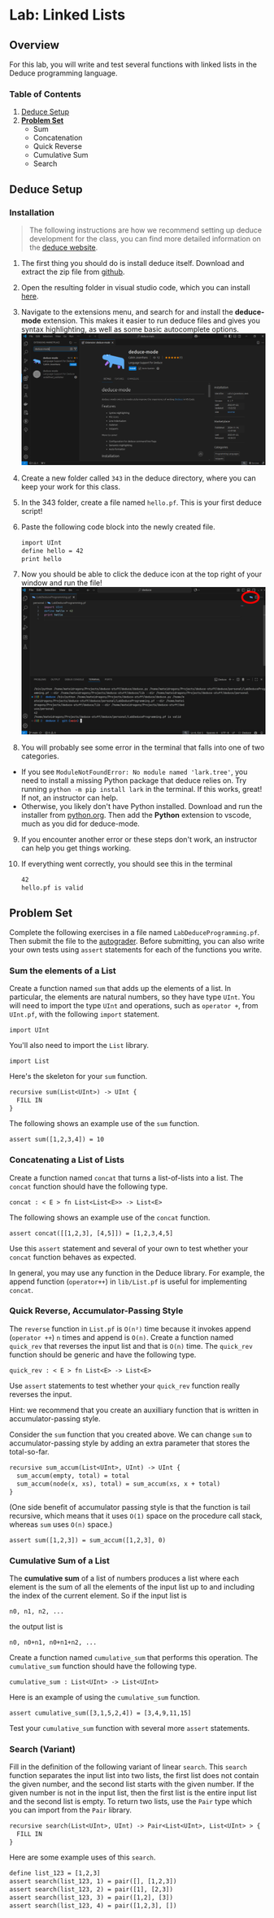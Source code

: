 # Lab: Linked Lists

## Overview

For this lab, you will write and test several functions with linked
lists in the Deduce programming language.

### Table of Contents

1. [Deduce Setup](#deduce-setup)
2. **[Problem Set](#problem-set)**
   * Sum
   * Concatenation
   * Quick Reverse
   * Cumulative Sum
   * Search

## Deduce Setup

### Installation

> The following instructions are how we recommend setting up deduce
development for the class, you can find more detailed information
on the [deduce website](https://jsiek.github.io/deduce/pages/getting-started.html).

1. The first thing you should do is install deduce itself.
Download and extract the zip file from 
[github](https://github.com/jsiek/deduce/releases).
2. Open the resulting folder in visual studio code, which you can
install [here](https://code.visualstudio.com/). 
3. Navigate to the extensions menu, and search for and install
the **deduce-mode** extension. This makes it easier to run deduce files
and gives you syntax highlighting, as well as some basic autocomplete options.
    ![](assets/deduce-demo/extension.png)

4. Create a new folder called `343` in the deduce directory, where you
can keep your work for this class. 
5. In the 343 folder, create a file named `hello.pf`. This is your first deduce script!
6.  Paste the following code block into the newly created file.
    ```
    import UInt
    define hello = 42
    print hello
    ```
7. Now you should be able to click the deduce icon at the top right of your window
and run the file!
![](assets/deduce-demo/run.png)
8. You will probably see some error in the terminal that falls into one of 
two categories.
  - If you see `ModuleNotFoundError: No module named 'lark.tree'`, you
  need to install a missing Python package that deduce relies on. Try running
  `python -m pip install lark` in the terminal. If this works, great! If not, an instructor
  can help.
  - Otherwise, you likely don't have Python installed. Download and run the 
  installer from [python.org](https://www.python.org/). Then add the **Python**
  extension to vscode, much as you did for deduce-mode.
9. If you encounter another error or these steps don't work,
an instructor can help you get things working.
10. If everything went correctly, you should see this in the terminal

    ```
    42
    hello.pf is valid
    ```

## Problem Set

Complete the following exercises in a file named `LabDeduceProgramming.pf`. 
Then submit the file to the 
[autograder](https://autograder.luddy.indiana.edu/web/project/1614). 
Before submitting, you can also write your own tests using `assert` statements
for each of the functions you write.

### Sum the elements of a List

Create a function named `sum` that adds up the elements of a list.  In
particular, the elements are natural numbers, so they have type `UInt`.
You will need to import the type `UInt` and operations, such as
`operator +`, from `UInt.pf`, with the following `import` statement.

```
import UInt
```

You'll also need to import the `List` library.

```
import List
```

Here's the skeleton for your `sum` function.

```
recursive sum(List<UInt>) -> UInt {
  FILL IN
}
```

The following shows an example use of the `sum` function.

```
assert sum([1,2,3,4]) = 10
```

### Concatenating a List of Lists

Create a function named `concat` that turns a list-of-lists into a
list. The `concat` function should have the following type.

```
concat : < E > fn List<List<E>> -> List<E>
```

The following shows an example use of the `concat` function.

```
assert concat([[1,2,3], [4,5]]) = [1,2,3,4,5]
```

Use this `assert` statement and several of your own to test whether
your `concat` function behaves as expected.

In general, you may use any function in the Deduce library.  For
example, the append function (`operator++`) in `lib/List.pf` is useful
for implementing `concat`.

### Quick Reverse, Accumulator-Passing Style

The `reverse` function in `List.pf` is `O(n²)` time because it invokes
append (`operator ++`) `n` times and append is `O(n)`. Create a
function named `quick_rev` that reverses the input list and that is
`O(n)` time. The `quick_rev` function should be generic and have the
following type.

```
quick_rev : < E > fn List<E> -> List<E>
```

Use `assert` statements to test whether your `quick_rev` function
really reverses the input.

Hint: we recommend that you create an auxilliary function that is
written in accumulator-passing style.

Consider the `sum` function that you created above.  We can change
`sum` to accumulator-passing style by adding an extra parameter that
stores the total-so-far.

```
recursive sum_accum(List<UInt>, UInt) -> UInt {
  sum_accum(empty, total) = total
  sum_accum(node(x, xs), total) = sum_accum(xs, x + total)
}
```

(One side benefit of accumulator passing style is that the function is
tail recursive, which means that it uses `O(1)` space on the procedure
call stack, whereas `sum` uses `O(n)` space.)

```
assert sum([1,2,3]) = sum_accum([1,2,3], 0)
```

### Cumulative Sum of a List

The **cumulative sum** of a list of numbers produces a list where each
element is the sum of all the elements of the input list up to and
including the index of the current element.
So if the input list is 
```
n0, n1, n2, ...
```
the output list is
```
n0, n0+n1, n0+n1+n2, ...
```

Create a function named `cumulative_sum` that performs this operation.
The `cumulative_sum` function should have the following type.

```
cumulative_sum : List<UInt> -> List<UInt>
```

Here is an example of using the `cumulative_sum` function.

```
assert cumulative_sum([3,1,5,2,4]) = [3,4,9,11,15]
```

Test your `cumulative_sum` function with several more `assert`
statements.

### Search (Variant)

Fill in the definition of the following variant of linear `search`.
This `search` function separates the input list into two lists, the
first list does not contain the given number, and the second list
starts with the given number. If the given number is not in the input
list, then the first list is the entire input list and the second list
is empty. To return two lists, use the `Pair` type which you can
import from the `Pair` library.

```
recursive search(List<UInt>, UInt) -> Pair<List<UInt>, List<UInt> > {
  FILL IN
}
```

Here are some example uses of this `search`.

```
define list_123 = [1,2,3]
assert search(list_123, 1) = pair([], [1,2,3])
assert search(list_123, 2) = pair([1], [2,3])
assert search(list_123, 3) = pair([1,2], [3])
assert search(list_123, 4) = pair([1,2,3], [])
```
